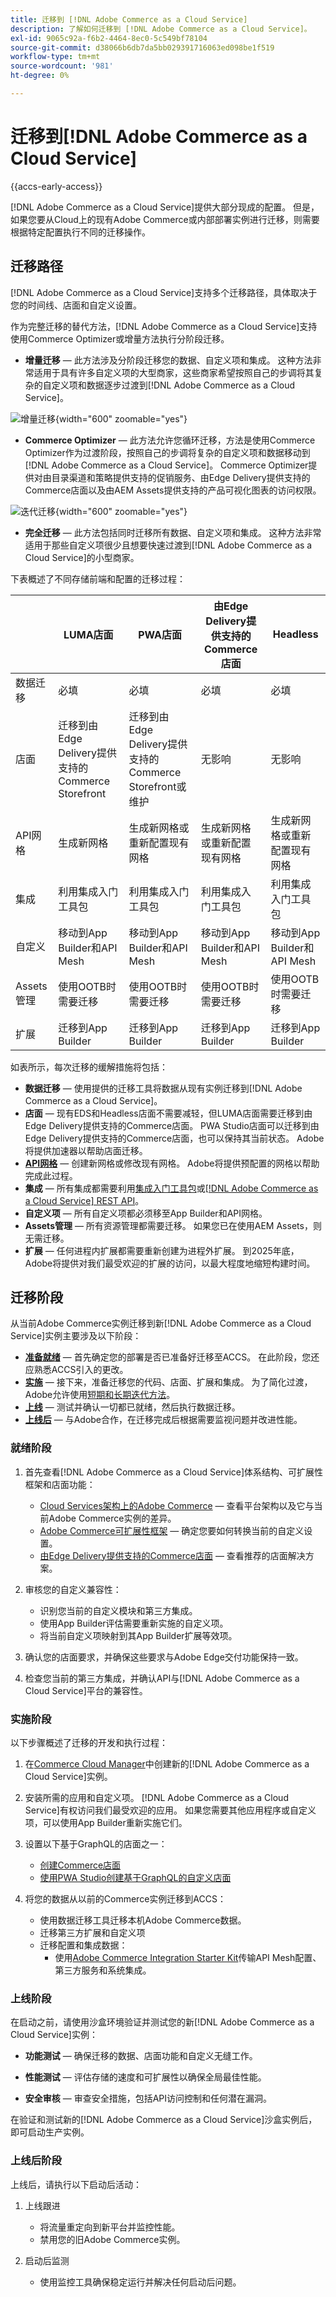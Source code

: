 ```yaml
---
title: 迁移到 [!DNL Adobe Commerce as a Cloud Service]
description: 了解如何迁移到 [!DNL Adobe Commerce as a Cloud Service]。
exl-id: 9065c92a-f6b2-4464-8ec0-5c549bf78104
source-git-commit: d38066b6db7da5bb029391716063ed098be1f519
workflow-type: tm+mt
source-wordcount: '981'
ht-degree: 0%

---
```


# 迁移到[!DNL Adobe Commerce as a Cloud Service]

{{accs-early-access}}

[!DNL Adobe Commerce as a Cloud Service]提供大部分现成的配置。 但是，如果您要从Cloud上的现有Adobe Commerce或内部部署实例进行迁移，则需要根据特定配置执行不同的迁移操作。

## 迁移路径

[!DNL Adobe Commerce as a Cloud Service]支持多个迁移路径，具体取决于您的时间线、店面和自定义设置。

作为完整迁移的替代方法，[!DNL Adobe Commerce as a Cloud Service]支持使用Commerce Optimizer或增量方法执行分阶段迁移。

* **增量迁移** — 此方法涉及分阶段迁移您的数据、自定义项和集成。 这种方法非常适用于具有许多自定义项的大型商家，这些商家希望按照自己的步调将其复杂的自定义项和数据逐步过渡到[!DNL Adobe Commerce as a Cloud Service]。

![增量迁移](./assets/incremental.png){width="600" zoomable="yes"}

* **Commerce Optimizer** — 此方法允许您循环迁移，方法是使用Commerce Optimizer作为过渡阶段，按照自己的步调将复杂的自定义项和数据移动到[!DNL Adobe Commerce as a Cloud Service]。 Commerce Optimizer提供对由目录渠道和策略提供支持的促销服务、由Edge Delivery提供支持的Commerce店面以及由AEM Assets提供支持的产品可视化图表的访问权限。

![迭代迁移](./assets/optimizer.png){width="600" zoomable="yes"}

* **完全迁移** — 此方法包括同时迁移所有数据、自定义项和集成。 这种方法非常适用于那些自定义项很少且想要快速过渡到[!DNL Adobe Commerce as a Cloud Service]的小型商家。

下表概述了不同存储前端和配置的迁移过程：

|                    | LUMA店面 | PWA店面 | 由Edge Delivery提供支持的Commerce店面 | Headless |
|--------------------|----------------------------------------|----------------------------------------|------------------------------------------------------|----------------------------------------|
| 数据迁移 | 必填 | 必填 | 必填 | 必填 |
| 店面 | 迁移到由Edge Delivery提供支持的Commerce Storefront | 迁移到由Edge Delivery提供支持的Commerce Storefront或维护 | 无影响 | 无影响 |
| API网格 | 生成新网格 | 生成新网格或重新配置现有网格 | 生成新网格或重新配置现有网格 | 生成新网格或重新配置现有网格 |
| 集成 | 利用集成入门工具包 | 利用集成入门工具包 | 利用集成入门工具包 | 利用集成入门工具包 |
| 自定义 | 移动到App Builder和API Mesh | 移动到App Builder和API Mesh | 移动到App Builder和API Mesh | 移动到App Builder和API Mesh |
| Assets管理 | 使用OOTB时需要迁移 | 使用OOTB时需要迁移 | 使用OOTB时需要迁移 | 使用OOTB时需要迁移 |
| 扩展 | 迁移到App Builder | 迁移到App Builder | 迁移到App Builder | 迁移到App Builder |

如表所示，每次迁移的缓解措施将包括：

* **数据迁移** — 使用提供的迁移工具将数据从现有实例迁移到[!DNL Adobe Commerce as a Cloud Service]。
* **店面** — 现有EDS和Headless店面不需要减轻，但LUMA店面需要迁移到由Edge Delivery提供支持的Commerce店面。 PWA Studio店面可以迁移到由Edge Delivery提供支持的Commerce店面，也可以保持其当前状态。 Adobe将提供加速器以帮助店面迁移。
* **[API网格](https://developer.adobe.com/graphql-mesh-gateway)** — 创建新网格或修改现有网格。 Adobe将提供预配置的网格以帮助完成此过程。
* **集成** — 所有集成都需要利用[集成入门工具包](https://developer.adobe.com/commerce/extensibility/starter-kit/integration/)或[[!DNL Adobe Commerce as a Cloud Service] REST API](https://developer.adobe.com/commerce/services/reference/cloud-service/core-admin/)。
* **自定义项** — 所有自定义项都必须移至App Builder和API网格。
* **Assets管理** — 所有资源管理都需要迁移。 如果您已在使用AEM Assets，则无需迁移。
* **扩展** — 任何进程内扩展都需要重新创建为进程外扩展。 到2025年底，Adobe将提供对我们最受欢迎的扩展的访问，以最大程度地缩短构建时间。

## 迁移阶段

从当前Adobe Commerce实例迁移到新[!DNL Adobe Commerce as a Cloud Service]实例主要涉及以下阶段：

* **[准备就绪](#readiness-phase)** — 首先确定您的部署是否已准备好迁移至ACCS。 在此阶段，您还应熟悉ACCS引入的更改&#x200B;。
* **[实施](#implementation-phase)** — 接下来，准备迁移您的代码、店面、扩展和集成。 为了简化过渡，Adobe允许使用[短期和长期迭代方法](#migration-paths)&#x200B;。
* **[上线](#go-live-phase)** — 测试并确认一切都已就绪，然后执行数据迁移。
* **[上线后](#post-go-live-phase)** — 与Adobe合作，在迁移完成后根据需要监视问题并改进性能。

### 就绪阶段

1. 首先查看[!DNL Adobe Commerce as a Cloud Service]体系结构、可扩展性框架和店面功能：

   * [Cloud Services架构上的Adobe Commerce](./overview.md) — 查看平台架构以及它与当前Adobe Commerce实例的差异。
   * [Adobe Commerce可扩展性框架](https://developer.adobe.com/commerce/extensibility/) — 确定您要如何转换当前的自定义设置。
   * [由Edge Delivery提供支持的Commerce店面](https://experienceleague.adobe.com/developer/commerce/storefront/) — 查看推荐的店面解决方案。

1. 审核您的自定义兼容性：

   * 识别您当前的自定义模块和第三方集成。
   * 使用App Builder评估需要重新实施的自定义项。
   * 将当前自定义项映射到其App Builder扩展等效项。

1. 确认您的店面要求，并确保这些要求与Adobe Edge交付功能保持一致。

1. 检查您当前的第三方集成，并确认API与[!DNL Adobe Commerce as a Cloud Service]平台的兼容性。

### 实施阶段

以下步骤概述了迁移的开发和执行过程：

1. 在[Commerce Cloud Manager](./getting-started.md#create-an-instance)中创建新的[!DNL Adobe Commerce as a Cloud Service]实例。

1. 安装所需的应用和自定义项。 [!DNL Adobe Commerce as a Cloud Service]有权访问我们最受欢迎的应用。 如果您需要其他应用程序或自定义项，可以使用App Builder重新实施它们。

1. 设置以下基于GraphQL的店面之一：

   * [创建Commerce店面](https://experienceleague.adobe.com/developer/commerce/storefront/get-started/)
   * [使用PWA Studio创建基于GraphQL的自定义店面](https://developer.adobe.com/commerce/pwa-studio/)

1. 将您的数据从以前的Commerce实例迁移到ACCS：

   * 使用数据迁移工具迁移本机Adobe Commerce数据。
   * 迁移第三方扩展和自定义项
   * 迁移配置和集成数据：
      * 使用[Adobe Commerce Integration Starter Kit](https://developer.adobe.com/commerce/extensibility/starter-kit/integration/)传输API Mesh配置、第三方服务和系统集成。

### 上线阶段

在启动之前，请使用沙盒环境验证并测试您的新[!DNL Adobe Commerce as a Cloud Service]实例：

* **功能测试** — 确保迁移的数据、店面功能和自定义无缝工作。

* **性能测试** — 评估存储的速度和可扩展性以确保全局最佳性能。

* **安全审核** — 审查安全措施，包括API访问控制和任何潜在漏洞。

在验证和测试新的[!DNL Adobe Commerce as a Cloud Service]沙盒实例后，即可启动生产实例。

### 上线后阶段

上线后，请执行以下启动后活动：

1. 上线跟进

   * 将流量重定向到新平台并监控性能。
   * 禁用您的旧Adobe Commerce实例。

1. 启动后监测

   * 使用监控工具确保稳定运行并解决任何启动后问题。
